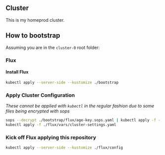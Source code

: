 ## Cluster

This is my homeprod cluster.

## How to bootstrap

Assuming you are in the `cluster-0` root folder:

### Flux

#### Install Flux

```sh
kubectl apply --server-side --kustomize ./bootstrap
```

### Apply Cluster Configuration

_These cannot be applied with `kubectl` in the regular fashion due to some files being encrypted with sops_

```sh
sops --decrypt ./bootstrap/flux/age-key.sops.yaml | kubectl apply -f -
kubectl apply -f ./flux/vars/cluster-settings.yaml
```

### Kick off Flux applying this repository

```sh
kubectl apply --server-side --kustomize ./flux/config
```